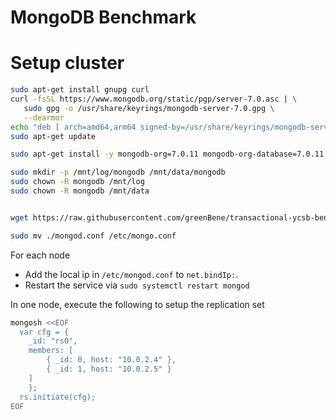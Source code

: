 # MongoDB Benchmark

# Setup cluster

```bash
sudo apt-get install gnupg curl
curl -fsSL https://www.mongodb.org/static/pgp/server-7.0.asc | \
   sudo gpg -o /usr/share/keyrings/mongodb-server-7.0.gpg \
   --dearmor
echo "deb [ arch=amd64,arm64 signed-by=/usr/share/keyrings/mongodb-server-7.0.gpg ] https://repo.mongodb.org/apt/ubuntu jammy/mongodb-org/7.0 multiverse" | sudo tee /etc/apt/sources.list.d/mongodb-org-7.0.list
sudo apt-get update

sudo apt-get install -y mongodb-org=7.0.11 mongodb-org-database=7.0.11 mongodb-org-server=7.0.11 mongodb-mongosh=2.2.10 mongodb-org-mongos=7.0.11 mongodb-org-tools=7.0.11

sudo mkdir -p /mnt/log/mongodb /mnt/data/mongodb
sudo chown -R mongodb /mnt/log
sudo chown -R mongodb /mnt/data


wget https://raw.githubusercontent.com/greenBene/transactional-ycsb-benchmark/main/database-setups/mongodb/mongod.conf

sudo mv ./mongod.conf /etc/mongo.conf
```

For each node
* Add the local ip in `/etc/mongod.conf` to `net.bindIp:`. 
* Restart the service via `sudo systemctl restart mongod`


In one node, execute the following to setup the replication set
```bash
mongosh <<EOF
  var cfg = {
    _id: "rs0",
    members: [
        { _id: 0, host: "10.0.2.4" },
        { _id: 1, host: "10.0.2.5" }
    ]
    };
  rs.initiate(cfg);
EOF
```